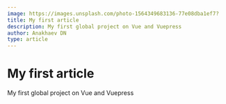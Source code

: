```yaml
---
image: https://images.unsplash.com/photo-1564349683136-77e08dba1ef7?
title: My first article
description: My first global project on Vue and Vuepress
author: Anakhaev DN
type: article
---
```


# My first article

My first global project on Vue and Vuepress